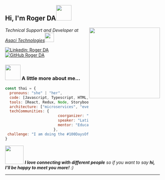 <h2> Hi, I'm Roger DA<img src="https://media.giphy.com/media/mGcNjsfWAjY5AEZNw6/giphy.gif" width="50"></h2>
<img align='right' src="https://media4.giphy.com/media/v1.Y2lkPTc5MGI3NjExYjd4MXR4ODh5d2lsdGE2enNvZ3ZmaHJ0ZGx1eGdiampoZGx6YTVnMSZlcD12MV9pbnRlcm5hbF9naWZfYnlfaWQmY3Q9Zw/bGgsc5mWoryfgKBx1u/giphy.webp" width="230">
<p><em>Technical Support and Developer at <a href="http://www.asacitechnologies.com">Asaci Technologies</a><img src="https://media.giphy.com/media/fYSnHlufseco8Fh93Z/giphy.gif" width="30">
</em></p>

[![Linkedin: Roger DA](https://img.shields.io/badge/-roger-blue?style=flat-square&logo=Linkedin&logoColor=white&link=https://www.linkedin.com/in/dasieroger/)](https://www.linkedin.com/in/dasieroger/)
[![GitHub Roger DA](https://img.shields.io/github/followers/roomdada?label=follow&style=social)](https://github.com/roomdada)


### <img src="https://media1.giphy.com/media/v1.Y2lkPTc5MGI3NjExODAxOGUwcXFrMzVycTYzNWNhMGswaGFraDBqc2tiZnNiMXM1MDk3YSZlcD12MV9pbnRlcm5hbF9naWZfYnlfaWQmY3Q9Zw/VbnUQpnihPSIgIXuZv/giphy.webp" width="50"> A little more about me...  

```javascript
const thai = {
  pronouns: "she" | "her",
  code: [Javascript, Typescript, HTML, CSS, Ruby, Python, Java],
  tools: [React, Redux, Node, Storybook, Styled-Components, Jest, Docker],
  architecture: ["microservices", "event-driven", "design system pattern"],
  techCommunities: {
                        coorganizer: "AfroPython",
                        speaker: "Latinity",
                        mentor: "EducaTRANSforma"
                      },
 challenge: "I am doing the #100DaysOfCode challenge focused on react and typescript"
}
```

<img src="https://media.giphy.com/media/LnQjpWaON8nhr21vNW/giphy.gif" width="60"> <em><b>I love connecting with different people</b> so if you want to say <b>hi, I'll be happy to meet you more!</b> :)</em>

---
